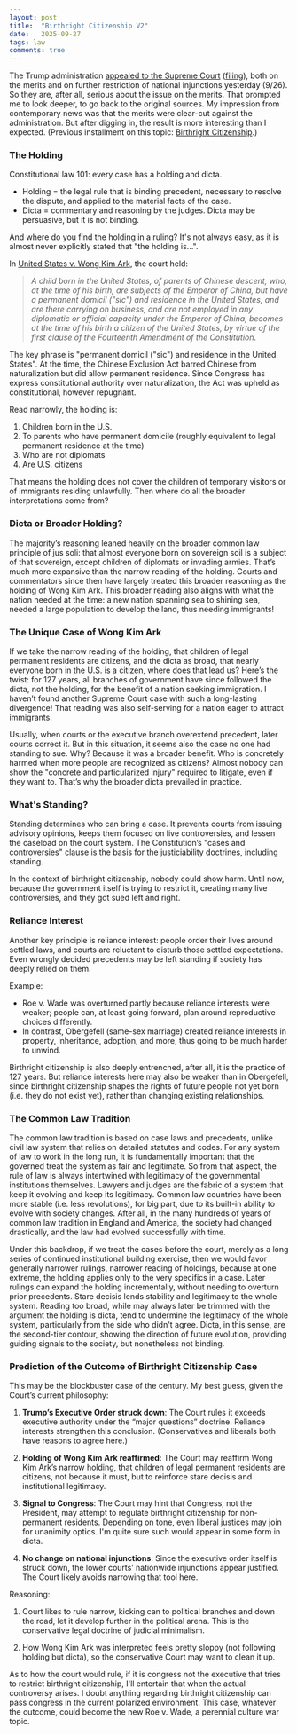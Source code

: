 ```yaml
---
layout: post
title:  "Birthright Citizenship V2"
date:   2025-09-27
tags: law 
comments: true
---
```


The Trump administration [appealed to the Supreme Court](https://www.scotusblog.com/2025/09/trump-urges-supreme-court-to-decide-whether-to-end-birthright-citizenship/) ([filing](https://www.scotusblog.com/wp-content/uploads/2025/09/Trump-v.-Washington-with-appendix.pdf)), both on the merits and on further restriction of national injunctions yesterday (9/26). So they are, after all, serious about the issue on the merits. That prompted me to look deeper, to go back to the original sources. My impression from contemporary news was that the merits were clear-cut against the administration. But after digging in, the result is more interesting than I expected. (Previous installment on this topic: [Birthright Citizenship](https://xianxu.github.io/2025/05/11/birthright-citizenship.html).)


### The Holding

Constitutional law 101: every case has a holding and dicta.

* Holding = the legal rule that is binding precedent, necessary to resolve the dispute, and applied to the material facts of the case.
* Dicta = commentary and reasoning by the judges. Dicta may be persuasive, but it is not binding.

And where do you find the holding in a ruling? It's not always easy, as it is almost never explicitly stated that "the holding is...". 

In [United States v. Wong Kim Ark](https://supreme.justia.com/cases/federal/us/169/649/), the court held:

> *A child born in the United States, of parents of Chinese descent, who, at the time of his birth, are subjects of the Emperor of China, but have a permanent domicil ("sic") and residence in the United States, and are there carrying on business, and are not employed in any diplomatic or official capacity under the Emperor of China, becomes at the time of his birth a citizen of the United States, by virtue of the first clause of the Fourteenth Amendment of the Constitution*.

The key phrase is "permanent domicil ("sic") and residence in the United States". At the time, the Chinese Exclusion Act barred Chinese from naturalization but did allow permanent residence. Since Congress has express constitutional authority over naturalization, the Act was upheld as constitutional, however repugnant.

Read narrowly, the holding is:

1. Children born in the U.S.
2. To parents who have permanent domicile (roughly equivalent to legal permanent residence at the time)
3. Who are not diplomats
4. Are U.S. citizens

That means the holding does not cover the children of temporary visitors or of immigrants residing unlawfully. Then where do all the broader interpretations come from?

### Dicta or Broader Holding?

The majority’s reasoning leaned heavily on the broader common law principle of jus soli: that almost everyone born on sovereign soil is a subject of that sovereign, except children of diplomats or invading armies. That’s much more expansive than the narrow reading of the holding. Courts and commentators since then have largely treated this broader reasoning as the holding of Wong Kim Ark. This broader reading also aligns with what the nation needed at the time: a new nation spanning sea to shining sea, needed a large population to develop the land, thus needing immigrants!

### The Unique Case of Wong Kim Ark

If we take the narrow reading of the holding, that children of legal permanent residents are citizens, and the dicta as broad, that nearly everyone born in the U.S. is a citizen, where does that lead us? Here’s the twist: for 127 years, all branches of government have since followed the dicta, not the holding, for the benefit of a nation seeking immigration. I haven’t found another Supreme Court case with such a long-lasting divergence! That reading was also self-serving for a nation eager to attract immigrants.

Usually, when courts or the executive branch overextend precedent, later courts correct it. But in this situation, it seems also the case no one had standing to sue. Why? Because it was a broader benefit. Who is concretely harmed when more people are recognized as citizens? Almost nobody can show the "concrete and particularized injury" required to litigate, even if they want to. That’s why the broader dicta prevailed in practice.

### What's Standing?

Standing determines who can bring a case. It prevents courts from issuing advisory opinions, keeps them focused on live controversies, and lessen the caseload on the court system. The Constitution’s "cases and controversies" clause is the basis for the justiciability doctrines, including standing.

In the context of birthright citizenship, nobody could show harm. Until now, because the government itself is trying to restrict it, creating many live controversies, and they got sued left and right.

### Reliance Interest

Another key principle is reliance interest: people order their lives around settled laws, and courts are reluctant to disturb those settled expectations. Even wrongly decided precedents may be left standing if society has deeply relied on them.

Example:

* Roe v. Wade was overturned partly because reliance interests were weaker; people can, at least going forward, plan around reproductive choices differently.
* In contrast, Obergefell (same-sex marriage) created reliance interests in property, inheritance, adoption, and more, thus going to be much harder to unwind.

Birthright citizenship is also deeply entrenched, after all, it is the practice of 127 years. But reliance interests here may also be weaker than in Obergefell, since birthright citizenship shapes the rights of future people not yet born (i.e. they do not exist yet), rather than changing existing relationships. 

### The Common Law Tradition

The common law tradition is based on case laws and precedents, unlike civil law system that relies on detailed statutes and codes. For any system of law to work in the long run, it is fundamentally important that the governed treat the system as fair and legitimate. So from that aspect, the rule of law is always intertwined with legitimacy of the governmental institutions themselves. Lawyers and judges are the fabric of a system that keep it evolving and keep its legitimacy. Common law countries have been more stable (i.e. less revolutions), for big part, due to its built-in ability to evolve with society changes. After all, in the many hundreds of years of common law tradition in England and America, the society had changed drastically, and the law had evolved successfully with time.

Under this backdrop, if we treat the cases before the court, merely as a long series of continued institutional building exercise, then we would favor generally narrower rulings, narrower reading of holdings, because at one extreme, the holding applies only to the very specifics in a case. Later rulings can expand the holding incrementally, without needing to overturn prior precedents. Stare decisis lends stability and legitimacy to the whole system. Reading too broad, while may always later be trimmed with the argument the holding is dicta, tend to undermine the legitimacy of the whole system, particularly from the side who didn't agree. Dicta, in this sense, are the second-tier contour, showing the direction of future evolution, providing guiding signals to the society, but nonetheless not binding.

### Prediction of the Outcome of Birthright Citizenship Case

This may be the blockbuster case of the century. My best guess, given the Court’s current philosophy:

1. **Trump’s Executive Order struck down**: The Court rules it exceeds executive authority under the “major questions” doctrine. Reliance interests strengthen this conclusion. (Conservatives and liberals both have reasons to agree here.)

2. **Holding of Wong Kim Ark reaffirmed**: The Court may reaffirm Wong Kim Ark’s narrow holding, that children of legal permanent residents are citizens, not because it must, but to reinforce stare decisis and institutional legitimacy.

3. **Signal to Congress**: The Court may hint that Congress, not the President, may attempt to regulate birthright citizenship for non-permanent residents. Depending on tone, even liberal justices may join for unanimity optics. I'm quite sure such would appear in some form in dicta.

4. **No change on national injunctions**: Since the executive order itself is struck down, the lower courts’ nationwide injunctions appear justified. The Court likely avoids narrowing that tool here.

Reasoning:

1. Court likes to rule narrow, kicking can to political branches and down the road, let it develop further in the political arena. This is the conservative legal doctrine of judicial minimalism.

2. How Wong Kim Ark was interpreted feels pretty sloppy (not following holding but dicta), so the conservative Court may want to clean it up.

As to how the court would rule, if it is congress not the executive that tries to restrict birthright citizenship, I'll entertain that when the actual controversy arises. I doubt anything regarding birthright citizenship can pass congress in the current polarized environment. This case, whatever the outcome, could become the new Roe v. Wade, a perennial culture war topic. 
